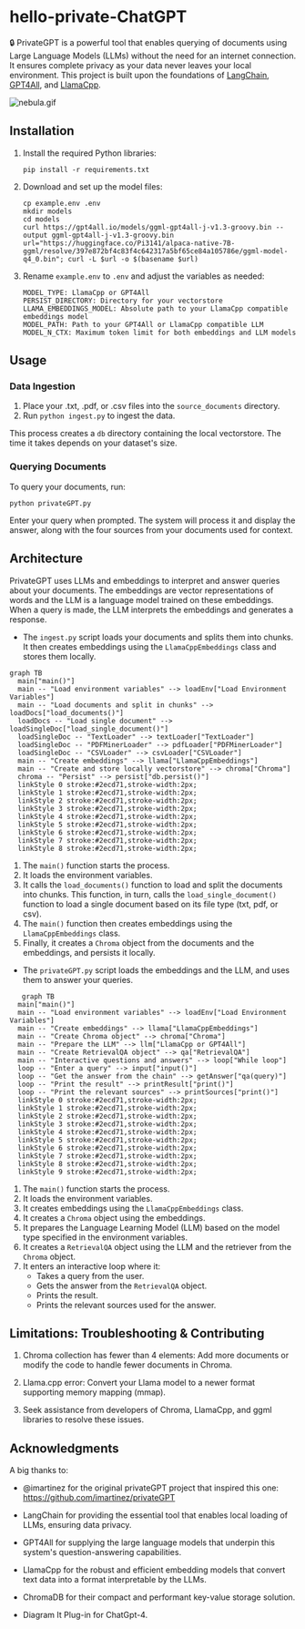 # hello-private-ChatGPT

🔒 PrivateGPT is a powerful tool that enables querying of documents using Large Language Models (LLMs) without the need for an internet connection. It ensures complete privacy as your data never leaves your local environment. This project is built upon the foundations of [LangChain](https://github.com/hwchase17/langchain), [GPT4All](https://github.com/nomic-ai/gpt4all), and [LlamaCpp](https://github.com/ggerganov/llama.cpp).

![nebula.gif](nebula.gif)

## Installation

1. Install the required Python libraries:

   ```shell
   pip install -r requirements.txt
   ```

2. Download and set up the model files:

   ```shell
   cp example.env .env
   mkdir models
   cd models
   curl https://gpt4all.io/models/ggml-gpt4all-j-v1.3-groovy.bin --output ggml-gpt4all-j-v1.3-groovy.bin
   url="https://huggingface.co/Pi3141/alpaca-native-7B-ggml/resolve/397e872bf4c83f4c642317a5bf65ce84a105786e/ggml-model-q4_0.bin"; curl -L $url -o $(basename $url)
   ```

3. Rename `example.env` to `.env` and adjust the variables as needed:

   ```
   MODEL_TYPE: LlamaCpp or GPT4All
   PERSIST_DIRECTORY: Directory for your vectorstore
   LLAMA_EMBEDDINGS_MODEL: Absolute path to your LlamaCpp compatible embeddings model
   MODEL_PATH: Path to your GPT4All or LlamaCpp compatible LLM
   MODEL_N_CTX: Maximum token limit for both embeddings and LLM models
   ```

## Usage

### Data Ingestion

1. Place your .txt, .pdf, or .csv files into the `source_documents` directory.
2. Run `python ingest.py` to ingest the data.

This process creates a `db` directory containing the local vectorstore. The time it takes depends on your dataset's size.

### Querying Documents

To query your documents, run:

```shell
python privateGPT.py
```

Enter your query when prompted. The system will process it and display the answer, along with the four sources from your documents used for context.

## Architecture

PrivateGPT uses LLMs and embeddings to interpret and answer queries about your documents. The embeddings are vector representations of words and the LLM is a language model trained on these embeddings. When a query is made, the LLM interprets the embeddings and generates a response.

- The `ingest.py` script loads your documents and splits them into chunks. It then creates embeddings using the `LlamaCppEmbeddings` class and stores them locally.

```mermaid
graph TB
  main["main()"]
  main -- "Load environment variables" --> loadEnv["Load Environment Variables"]
  main -- "Load documents and split in chunks" --> loadDocs["load_documents()"]
  loadDocs -- "Load single document" --> loadSingleDoc["load_single_document()"]
  loadSingleDoc -- "TextLoader" --> textLoader["TextLoader"]
  loadSingleDoc -- "PDFMinerLoader" --> pdfLoader["PDFMinerLoader"]
  loadSingleDoc -- "CSVLoader" --> csvLoader["CSVLoader"]
  main -- "Create embeddings" --> llama["LlamaCppEmbeddings"]
  main -- "Create and store locally vectorstore" --> chroma["Chroma"]
  chroma -- "Persist" --> persist["db.persist()"]
  linkStyle 0 stroke:#2ecd71,stroke-width:2px;
  linkStyle 1 stroke:#2ecd71,stroke-width:2px;
  linkStyle 2 stroke:#2ecd71,stroke-width:2px;
  linkStyle 3 stroke:#2ecd71,stroke-width:2px;
  linkStyle 4 stroke:#2ecd71,stroke-width:2px;
  linkStyle 5 stroke:#2ecd71,stroke-width:2px;
  linkStyle 6 stroke:#2ecd71,stroke-width:2px;
  linkStyle 7 stroke:#2ecd71,stroke-width:2px;
  linkStyle 8 stroke:#2ecd71,stroke-width:2px;
```

1. The `main()` function starts the process.
2. It loads the environment variables.
3. It calls the `load_documents()` function to load and split the documents into chunks. This function, in turn, calls the `load_single_document()` function to load a single document based on its file type (txt, pdf, or csv).
4. The `main()` function then creates embeddings using the `LlamaCppEmbeddings` class.
5. Finally, it creates a `Chroma` object from the documents and the embeddings, and persists it locally.

- The `privateGPT.py` script loads the embeddings and the LLM, and uses them to answer your queries.

```mermaid
   graph TB
  main["main()"]
  main -- "Load environment variables" --> loadEnv["Load Environment Variables"]
  main -- "Create embeddings" --> llama["LlamaCppEmbeddings"]
  main -- "Create Chroma object" --> chroma["Chroma"]
  main -- "Prepare the LLM" --> llm["LlamaCpp or GPT4All"]
  main -- "Create RetrievalQA object" --> qa["RetrievalQA"]
  main -- "Interactive questions and answers" --> loop["While loop"]
  loop -- "Enter a query" --> input["input()"]
  loop -- "Get the answer from the chain" --> getAnswer["qa(query)"]
  loop -- "Print the result" --> printResult["print()"]
  loop -- "Print the relevant sources" --> printSources["print()"]
  linkStyle 0 stroke:#2ecd71,stroke-width:2px;
  linkStyle 1 stroke:#2ecd71,stroke-width:2px;
  linkStyle 2 stroke:#2ecd71,stroke-width:2px;
  linkStyle 3 stroke:#2ecd71,stroke-width:2px;
  linkStyle 4 stroke:#2ecd71,stroke-width:2px;
  linkStyle 5 stroke:#2ecd71,stroke-width:2px;
  linkStyle 6 stroke:#2ecd71,stroke-width:2px;
  linkStyle 7 stroke:#2ecd71,stroke-width:2px;
  linkStyle 8 stroke:#2ecd71,stroke-width:2px;
  linkStyle 9 stroke:#2ecd71,stroke-width:2px;
```

1. The `main()` function starts the process.
2. It loads the environment variables.
3. It creates embeddings using the `LlamaCppEmbeddings` class.
4. It creates a `Chroma` object using the embeddings.
5. It prepares the Language Learning Model (LLM) based on the model type specified in the environment variables.
6. It creates a `RetrievalQA` object using the LLM and the retriever from the `Chroma` object.
7. It enters an interactive loop where it:
   - Takes a query from the user.
   - Gets the answer from the `RetrievalQA` object.
   - Prints the result.
   - Prints the relevant sources used for the answer.

## Limitations: Troubleshooting & Contributing

1. Chroma collection has fewer than 4 elements: Add more documents or modify the code to handle fewer documents in Chroma.

2. Llama.cpp error: Convert your Llama model to a newer format supporting memory mapping (mmap).

3. Seek assistance from developers of Chroma, LlamaCpp, and ggml libraries to resolve these issues.

## Acknowledgments

A big thanks to:

- @imartinez for the original privateGPT project that inspired this one: https://github.com/imartinez/privateGPT

- LangChain for providing the essential tool that enables local loading of LLMs, ensuring data privacy.

- GPT4All for supplying the large language models that underpin this system's question-answering capabilities.

- LlamaCpp for the robust and efficient embedding models that convert text data into a format interpretable by the LLMs.

- ChromaDB for their compact and performant key-value storage solution.

- Diagram It Plug-in for ChatGpt-4.
